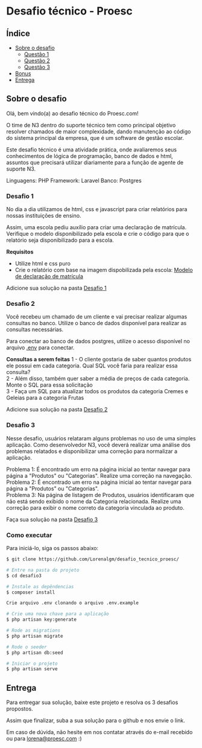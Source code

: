# Desafio técnico - Proesc


## Índice

- [Sobre o desafio](#sobre-o-desafio)
  - [Questão 1](#questao-1)
  - [Questão 2](#questao-2)
  - [Questão 3](#questao-3)
- [Bonus](#bonus)
- [Entrega](#entrega)

## Sobre o desafio

Olá, bem vindo(a) ao desafio técnico do Proesc.com! 

O time de N3 dentro do suporte técnico tem como principal objetivo resolver chamados de maior complexidade, dando manutenção ao código do sistema principal da empresa, que é um software de gestão escolar.

Este desafio técnico é uma atividade prática, onde avaliaremos seus conhecimentos de lógica de programação, banco de dados e html, assuntos que precisará utilizar diariamente para a função de agente de suporte N3.

Linguagens: PHP
Framework: Laravel
Banco: Postgres

### Desafio 1
No dia a dia utilizamos de html, css e javascript para criar relatórios para nossas instituições de ensino. 

Assim, uma escola pediu auxílio para criar uma declaração de matrícula. Verifique o modelo disponibilizado pela escola e crie o código para que o relatório seja disponibilizado para a escola.

 **Requisitos**
- Utilize html e css puro
- Crie o relatório com base na imagem dispobilizada pela escola: [Modelo de declaração de matrícula](./desafio1/modelo-declaracao.png)


Adicione sua solução na pasta [Desafio 1](./desafio1/)

### Desafio 2
Você recebeu um chamado de um cliente e vai precisar realizar algumas consultas no banco. Utilize o banco de dados disponível para realizar as consultas necessárias. 

Para conectar ao banco de dados postgres, utilize o acesso disponível no arquivo [.env](./desafio2) para conectar.

**Consultas a serem feitas**
1 - O cliente gostaria de saber quantos produtos ele possui em cada categoria. Qual SQL você faria para realizar essa consulta?<br>
2 - Além disso, também quer saber a média de preços de cada categoria. Monte o SQL para essa solicitação<br>
3 - Faça um SQL para atualizar todos os produtos da categoria Cremes e Geleias para a categoria Frutas

Adicione sua solução na pasta [Desafio 2](./desafio2/)

### Desafio 3

Nesse desafio, usuários relataram alguns problemas no uso de uma simples aplicação.
Como desenvolvedor N3, você deverá realizar uma análise dos problemas relatados e disponibilizar uma correção para normalizar a aplicação.

Problema 1: É encontrado um erro na página inicial ao tentar navegar para página a "Produtos" ou "Categorias". Realize uma correção na navegação.<br>
Problema 2: É encontrado um erro na página inicial ao tentar navegar para página a "Produtos" ou "Categorias". <br>
Problema 3: Na página de listagem de Produtos, usuários identificaram que não está sendo exibido o nome da Categoria relacionada. Realize uma correção para exibir o nome correto da categoria vinculada ao produto.<br>

Faça sua solução na pasta [Desafio 3](./desafio2/)


### Como executar 

Para iniciá-lo, siga os passos abaixo:

```bash
$ git clone https://github.com/Lorenalgm/desafio_tecnico_proesc/
```

```bash
# Entre na pasta do projeto
$ cd desafio3
```

```bash
# Instale as depêndencias
$ composer install
```

```bash
Crie arquivo .env clonando o arquivo .env.example
```

```bash
# Crie uma nova chave para a aplicação
$ php artisan key:generate
```

```bash
# Rode as migrations
$ php artisan migrate
```

```bash
# Rode o seeder
$ php artisan db:seed
```

```bash
# Iniciar o projeto
$ php artisan serve
```


## Entrega
Para entregar sua solução, baixe este projeto e resolva os 3 desafios propostos.

Assim que finalizar, suba a sua solução para o github e nos envie o link.

Em caso de dúvida, não hesite em nos contatar através do e-mail recebido ou para lorena@proesc.com :)
